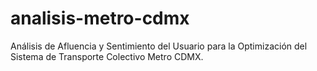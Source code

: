 # analisis-metro-cdmx
Análisis de Afluencia y Sentimiento del Usuario para la Optimización del Sistema de Transporte Colectivo Metro CDMX.
